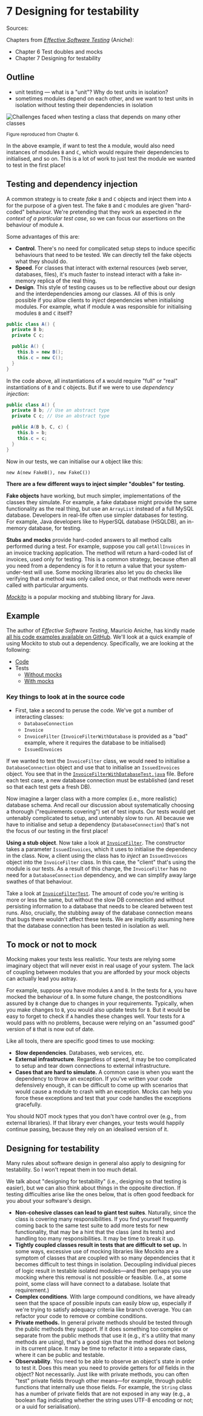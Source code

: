 # 7 Designing for testability

Sources:

Chapters from _[Effective Software Testing](https://www.manning.com/books/effective-software-testing)_ (Aniche):

- Chapter 6 Test doubles and mocks
- Chapter 7 Designing for testability

## Outline

- unit testing — what is a "unit"? Why do test units in isolation?
- sometimes modules depend on each other, and we want to test units in isolation without testing their dependencies in isolation

![Challenges faced when testing a class that depends on many other classes](transitive-deps.png)

<small>Figure reproduced from Chapter 6.</small>

In the above example, if want to test the `A` module, would also need instances of modules `B` and `C`, which would require their dependencies to initialised, and so on. This is a lot of work to just test the module we wanted to test in the first place!

## Testing and dependency injection 

A common strategy is to create _fake_ `B` and `C` objects and inject them into `A` for the purpose of a given test. The fake `B` and `C` modules are given "hard-coded" behaviour. We're pretending that they work as expected _in the context of a particular test case_, so we can focus our assertions on the behaviour of module `A`.

Some advantages of this are:

* **Control**. There's no need for complicated setup steps to induce specific behaviours that need to be tested. We can directly tell the fake objects what they should do.
* **Speed**. For classes that interact with external resources (web server, databases, files), it's much faster to instead interact with a fake in-memory replica of the real thing.
* **Design**. This style of testing causes us to be reflective about our design and the interdependencies among our classes. All of this is only possible if you allow clients to _inject_ dependencies when initialising modules. For example, what if module `A` was responsible for initialising modules `B` and `C` itself?

```java
public class A() {
  private B b;
  private C c;

  public A() {
    this.b = new B();
    this.c = new C();
  }
}
```

In the code above, all instantiations of `A` would require "full" or "real" instantiations of `B` and `C` objects. But if we were to use _dependency injection_:

```java
public class A() {
  private B b; // Use an abstract type 
  private C c; // Use an abstract type

  public A(B b, C, c) {
    this.b = b;
    this.c = c;
  }
}
```

Now in our tests, we can initialise our `A` object like this:

`new A(new FakeB(), new FakeC())`


**There are a few different ways to inject simpler "doubles" for testing.**

**Fake objects** have working, but much simpler, implementations of the classes they simulate. For example, a fake database might provide the same functionality as the real thing, but use an `ArrayList` instead of a full MySQL database. Developers in real-life often use simpler databases for testing. For example, Java developers like to HyperSQL database (HSQLDB), an in-memory database, for testing.

**Stubs and mocks** provide hard-coded answers to all method calls performed during a test. For example, suppose you call `getAllInvoices` in an invoice tracking application. The method will return a hard-coded list of invoices, used only for testing. This is a common strategy, because often all you need from a dependency is for it to return a value that your system-under-test will use. Some mocking libraries also let you do checks like verifying that a method was only called once, or that methods were never called with particular arguments.

_[Mockito](https://site.mockito.org/)_ is a popular mocking and stubbing library for Java.

## Example

The author of _Effective Software Testing_, Maurício Aniche, has kindly made [all his code examples available on GitHub](https://github.com/effective-software-testing/code/tree/main). We'll look at a quick example of using Mockito to stub out a dependency. Specifically, we are looking at the following:

* [Code](https://github.com/effective-software-testing/code/tree/main/ch6/src/main/java/ch6/stub)
* Tests
  * [Without mocks](https://github.com/effective-software-testing/code/blob/main/ch6/src/test/java/ch6/stub/InvoiceFilterWithDatabaseTest.java)
  * [With mocks](https://github.com/effective-software-testing/code/blob/main/ch6/src/test/java/ch6/stub/InvoiceFilterTest.java)

### Key things to look at in the source code 

* First, take a second to peruse the code. We've got a number of interacting classes:
  * `DatabaseConnection`
  * `Invoice`
  * `InvoiceFilter` (`InvoiceFilterWithDatabase` is provided as a "bad" example, where it requires the database to be initialised)
  * `IssuedInvoices`

If we wanted to test the `InvoiceFilter` class, we would need to initialise a `DatabaseConnection` object and use that to initialise an `IssuedInvoices` object. You see that in the [`InvoiceFilterWithDatabaseTest.java`](https://github.com/effective-software-testing/code/blob/main/ch6/src/test/java/ch6/stub/InvoiceFilterWithDatabaseTest.java) file. Before each test case, a new database connection must be established (and reset so that each test gets a fresh DB).

Now imagine a larger class with a more complex (i.e., more realistic) database schema. And recall our discussion about systematically choosing a thorough ("requirements covering") set of test inputs. Our tests would get untenably complicated to setup, and untenably slow to run. All because we have to initialise and setup a dependency (`DatabaseConnection`) that's not the focus of our testing in the first place!

**Using a stub object**. Now take a look at [`InvoiceFilter`](https://github.com/effective-software-testing/code/blob/main/ch6/src/main/java/ch6/stub/InvoiceFilter.java). The constructor takes a parameter `IssuedInvoices`, which it uses to initialise the dependency in the class. Now, a client using the class has to _inject_ an `IssuedInvoices` object into the `InvoiceFilter` class. In this case, the "client" that's using the module is our tests. As a result of this change, the `InvoiceFilter` has no need for a `DatabaseConnection` dependency, and we can simplify away large swathes of that behaviour.

Take a look at [`InvoiceFilterTest`](https://github.com/effective-software-testing/code/blob/main/ch6/src/test/java/ch6/stub/InvoiceFilterTest.java). The amount of code you're writing is more or less the same, but without the slow DB connection and without persisting information to a database that needs to be cleared between test runs. Also, crucially, the stubbing away of the database connection means that bugs there wouldn't affect these tests. We are implicitly assuming here that the database connection has been tested in isolation as well.

## To mock or not to mock 

Mocking makes your tests less realistic. Your tests are relying some imaginary object that will never exist in real usage of your system. The lack of coupling between modules that you are afforded by your mock objects can actually lead you astray.

For example, suppose you have modules `A` and `B`. In the tests for `A`, you have mocked the behaviour of `B`. In some future change, the postconditions assured by `B` change due to changes in your requirements. Typically, when you make changes to `B`, you would also update tests for `B`. But it would be easy to forget to check if `A` handles these changes well. Your tests for `A` would pass with no problems, because were relying on an "assumed good" version of `B` that is now out of date.

Like all tools, there are specific good times to use mocking:

* **Slow dependencies**. Databases, web services, etc.
* **External infrastructure**. Regardless of speed, it may be too complicated to setup and tear down connections to external infrastructure.
* **Cases that are hard to simulate.** A common case is when you want the dependency to throw an exception. If you've written your code defensively enough, it can be difficult to come up with scenarios that would cause a module to crash with an exception. Mocks can help you force these exceptions and test that your code handles the exceptions gracefully.

You should NOT mock types that you don't have control over (e.g., from external libraries). If that library ever changes, your tests would happily continue passing, because they rely on an idealised version of it.

## Designing for testability

Many rules about software design in general also apply to designing for testability. So I won't repeat them in too much detail.

We talk about "designing for testability" (i.e., designing so that testing is easier), but we can also think about things in the opposite direction. If testing difficulties arise like the ones below, that is often good feedback for you about your software's design.

* **Non-cohesive classes can lead to giant test suites**. Naturally, since the class is covering many responsibilities. If you find yourself frequently coming back to the same test suite to add more tests for new functionality, that may be a hint that the class (and its tests) and handling too many responsibilities. It may be time to break it up.
* **Tightly coupled classes result in tests that are difficult to set up.** In some ways, excessive use of mocking libraries like Mockito are a symptom of classes that are coupled with so many dependencies that it becomes difficult to test things in isolation. Decoupling individual pieces of logic result in testable isolated modules—and then perhaps you use mocking where this removal is not possible or feasible. (I.e., at some point, some class will have connect to a database. Isolate that requirement.)
* **Complex conditions**. With large compound conditions, we have already seen that the space of possible inputs can easily blow up, especially if we're trying to satisfy adequacy criteria like branch coverage. You can refactor your code to remove or combine conditions.
* **Private methods.** In general private methods should be tested through the public methods they support. If it does something too complex or separate from the public methods that use it (e.g., it's a utility that many methods are using), that's a good sign that the method does not belong in its current place. It may be time to refactor it into a separate class, where it can be public and testable.
* **Observability**. You need to be able to observe an object's state in order to test it. Does this mean you need to provide getters for _all_ fields in the object? Not necessarily. Just like with private methods, you can often "test" private fields through other means—for example, through public functions that internally use those fields. For example, the `String` class has a number of private fields that are not exposed in any way (e.g., a boolean flag indicating whether the string uses UTF-8 encoding or not; or a uuid for serialisation).
